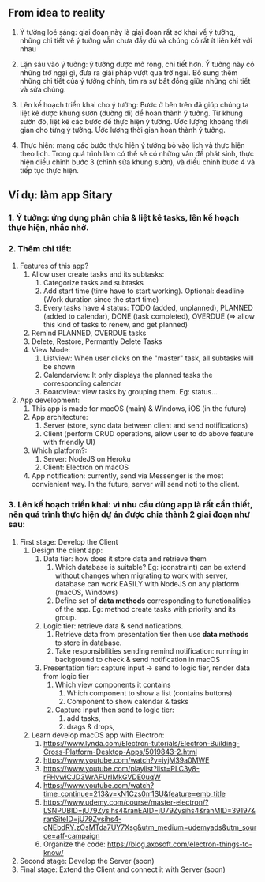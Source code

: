 ## From idea to reality

1. Ý tưởng loé sáng: giai đoạn này là giai đoạn rất sơ khai về ý tưởng, những chi tiết về ý tưởng vẫn chưa đầy đủ và chúng có rất ít liên kết với nhau

2. Lặn sâu vào ý tưởng: ý tưởng được mở rộng, chi tiết hơn. Ý tưởng này có những trở ngại gì, đưa ra giải pháp vượt qua trở ngại. Bổ sung thêm những chi tiết của ý tưởng chính, tìm ra sự bất đồng giữa những chi tiết và sửa chúng.

3. Lên kế hoạch triển khai cho ý tưởng: Bước ở bên trên đã giúp chúng ta liệt kê được khung sườn (đường đi) để hoàn thành ý tưởng. Từ khung sườn đó, liệt kê các bước để thực hiện ý tưởng. Ước lượng khoảng thời gian cho từng ý tưởng. Ước lượng thời gian hoàn thành ý tưởng.

4. Thực hiện: mang các bước thực hiện ý tưởng bỏ vào lịch và thực hiện theo lịch. Trong quá trình làm có thể sẽ có những vấn đề phát sinh, thực hiện điều chỉnh bước 3 (chỉnh sửa khung sườn), và điều chỉnh bước 4 và tiếp tục thực hiện.

## Ví dụ: làm app Sitary

### 1. Ý tưởng: ứng dụng phân chia & liệt kê tasks, lên kế hoạch thực hiện, nhắc nhở.

### 2. Thêm chi tiết:

  1. Features of this app?
     1. Allow user create tasks and its subtasks:
        1. Categorize tasks and subtasks
        2. Add start time (time have to start working). Optional: deadline (Work duration since the start time)
        3. Every tasks have 4 status: TODO (added, unplanned), PLANNED (added to calendar), DONE (task completed), OVERDUE (=> allow this kind of tasks to renew, and get planned)
     2. Remind PLANNED, OVERDUE tasks
     3. Delete, Restore, Permantly Delete Tasks
     4. View Mode:
        1. Listview: When user clicks on the "master" task, all subtasks will be shown
        2. Calendarview: It only displays the planned tasks the corresponding calendar
        3. Boardview: view tasks by grouping them. Eg: status...
  2. App development: 
     1. This app is made for macOS (main) & Windows, iOS (in the future)
     2. App architecture: 
        1. Server (store, sync data between client and send notifications)
        2. Client (perform CRUD operations, allow user to do above feature with friendly UI)
     3. Which platform?: 
        1. Server: NodeJS on Heroku
        2. Client: Electron on macOS
     4. App notification: currently, send via Messenger is the most convienient way. In the future, server will send noti to the client.

### 3. Lên kế hoạch triển khai: vì nhu cầu dùng app là rất cần thiết, nên quá trình thực hiện dự án được chia thành 2 giai đoạn như sau:
   1. First stage: Develop the Client
      1. Design the client app: 
         1. Data tier: how does it store data and retrieve them
            1. Which database is suitable? Eg: (constraint) can be extend without changes when migrating to work with server, database can work EASILY with NodeJS on any platform (macOS, Windows)
            2. Define set of **data methods** corresponding to functionalities of the app. Eg: method create tasks with priority and its group.
         2. Logic tier: retrieve data & send nofications.
            1. Retrieve data from presentation tier then use **data methods** to store in database.
            2. Take responsibilities sending remind notification: running in background to check & send notification in macOS
         3. Presentation tier: capture input -> send to logic tier, render data from logic tier
            1. Which view components it contains
               1. Which component to show a list (contains buttons)
               2. Component to show calendar & tasks
            2. Capture input then send to logic tier: 
               1. add tasks, 
               2. drags & drops, 
      2. Learn develop macOS app with Electron: 
         1. https://www.lynda.com/Electron-tutorials/Electron-Building-Cross-Platform-Desktop-Apps/5019843-2.html
         2. https://www.youtube.com/watch?v=iyjM39a0MWE
         3. https://www.youtube.com/playlist?list=PLC3y8-rFHvwiCJD3WrAFUrIMkGVDE0uqW 
         4. https://www.youtube.com/watch?time_continue=213&v=kN1Czs0m1SU&feature=emb_title
         5. https://www.udemy.com/course/master-electron/?LSNPUBID=jU79Zysihs4&ranEAID=jU79Zysihs4&ranMID=39197&ranSiteID=jU79Zysihs4-oNEbdRY.zOsMTda7UY7Xsg&utm_medium=udemyads&utm_source=aff-campaign
         6. Organize the code: https://blog.axosoft.com/electron-things-to-know/
   2. Second stage: Develop the Server (soon)
   3. Final stage: Extend the Client and connect it with Server (soon)